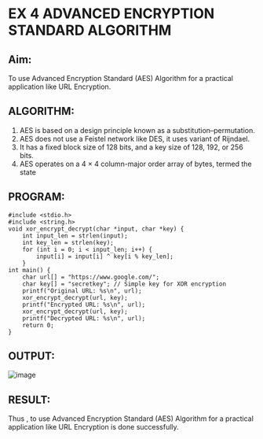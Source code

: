 # EX 4 ADVANCED ENCRYPTION STANDARD ALGORITHM

## Aim:
  To use Advanced Encryption Standard (AES) Algorithm for a practical application like URL Encryption.

## ALGORITHM: 
  1. AES is based on a design principle known as a substitution–permutation. 
  2. AES does not use a Feistel network like DES, it uses variant of Rijndael. 
  3. It has a fixed block size of 128 bits, and a key size of 128, 192, or 256 bits. 
  4. AES operates on a 4 × 4 column-major order array of bytes, termed the state

## PROGRAM:
```
#include <stdio.h>
#include <string.h>
void xor_encrypt_decrypt(char *input, char *key) {
    int input_len = strlen(input);
    int key_len = strlen(key);
    for (int i = 0; i < input_len; i++) {
        input[i] = input[i] ^ key[i % key_len]; 
    }
int main() {
    char url[] = "https://www.google.com/";
    char key[] = "secretkey"; // Simple key for XOR encryption
    printf("Original URL: %s\n", url);
    xor_encrypt_decrypt(url, key);
    printf("Encrypted URL: %s\n", url);
    xor_encrypt_decrypt(url, key);
    printf("Decrypted URL: %s\n", url);
    return 0;
} 
```
## OUTPUT:
![image](https://github.com/user-attachments/assets/8a5d17ce-e663-4c54-8efa-62fb90d85a9b)

## RESULT: 
Thus , to use Advanced Encryption Standard (AES) Algorithm for a practical application like URL Encryption is done successfully.
